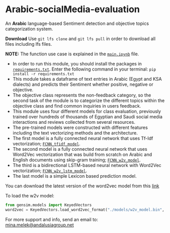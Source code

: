 # Arabic-socialMedia-evaluation
An **Arabic** language-based Sentiment detection and objective topics categorization system.

**Download**
Use `git lfs clone` and `git lfs pull` in order to download all files including lfs files.

**NOTE:** The function use case is explained in the [`main.ipynb`](./main.ipynb) file.


*	In order to run this module, you should install the packages in [`requirements.txt`](./requirements.txt).
	Enter the following command in your terminal: `pip install -r requirements.txt`
*	This module takes a dataframe of text entries in Arabic (Egypt and KSA dialects) and predicts their Sentiment whether positive, negative or objective.
*	The objective class represents the non-feedback category, so the second task of the module is to categorize the different topics within the objective class and find common inquiries in users feedback.
*	This module uses four different models for class evaluation, previously trained over hundreds of thousands of Egyptian and Saudi social media interactions and reviews collected from several resources.
*	The pre-trained models were constructed with different features including the text vectorizing methods and the architecture.
*	The first model is a fully connected neural network that uses Tf-Idf vectorization; [`FCNN_tfidf_model`](./models/FCNN_tfidf_model).
*	The second model is a fully connected neural network that uses Word2Vec vectorization that was build from scratch on Arabic and English documents using skip-gram training; [`FCNN_w2v_model`](./models/FCNN_w2v_model).
*	The third is a bidirectional LSTM-based neural network with Word2Vec vectorization; [`FCNN_w2v_lstm_model`](./models/FCNN_w2v_lstm_model).
*	The last model is a simple Lexicon based prediction model.

You can download the latest version of the word2vec model from this [link](https://drive.google.com/file/d/1ak7QjRZ0GcFbS-BzCbQU1mkrQEEx_HPr)

To load the w2v model:
```python
from gensim.models import KeyedVectors
word2vec = KeyedVectors.load_word2vec_format("./models/w2v_model.bin", binary=True)
```

For more support and info, send an email to: mina.melek@andalusiagroup.net
